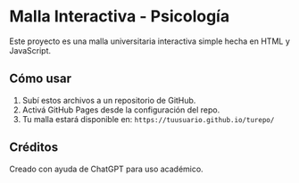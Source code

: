 # Malla Interactiva - Psicología

Este proyecto es una malla universitaria interactiva simple hecha en HTML y JavaScript.

## Cómo usar

1. Subí estos archivos a un repositorio de GitHub.
2. Activá GitHub Pages desde la configuración del repo.
3. Tu malla estará disponible en: `https://tuusuario.github.io/turepo/`

## Créditos

Creado con ayuda de ChatGPT para uso académico.